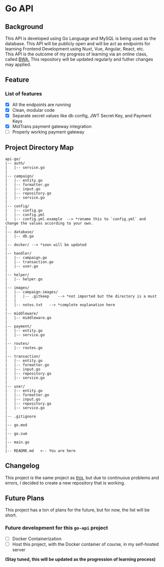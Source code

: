 # Go API
## Background
This API is developed using Go Language and MySQL is being used as the database. This API will be publicly open and will be act as endpoints for learning Frontend Development using Nuxt, Vue, Angular, React, etc.
<br>
This API is the outcome of my progress of learning via an online class, called <a href="https://buildwithangga.com/kelas/full-stack-golang-vue-nuxtjs-website-crowdfunding"> BWA.</a> This repository will be updated regularly and futher changes may applied.

## Feature
### List of features
- [x] All the endpoints are running
- [x] Clean, modular code
- [x] Separate secret values like db config, JWT Secret Key, and Payment Keys
- [x] MidTrans payment gateway integration
- [ ] Properly working payment gateway

## Project Directory Map
```
api-go/
|-- auth/
|   |-- service.go
|
|-- campaign/
|   |-- entity.go
|   |-- formatter.go
|   |-- input.go
|   |-- repository.go
|   |-- service.go
|
|-- config/
|   |-- config.go
|   |-- config.yml
|   |-- config.yml.example  --> *rename this to `config.yml` and change the values according to your own.
|
|-- database/
|   |-- db.go
|
|-- docker/ --> *soon will be updated
|
|-- handler/
|   |-- campaign.go
|   |-- transaction.go
|   |-- user.go
|
|-- helper/
|   |-- helper.go
|
|-- images/
|   |-- campaign-images/
|   |   |-- .gitkeep    --> *not imported but the directory is a must
|   |
|   |-- notes.txt   --> *complete explanation here
|
|-- middleware/
|   |-- middleware.go
|
|-- payment/
|   |-- entity.go
|   |-- service.go
|
|-- routes/
|   |-- routes.go
|
|-- transaction/
|   |-- entity.go
|   |-- formatter.go
|   |-- input.go
|   |-- repository.go
|   |-- service.go
|
|-- user/
|   |-- entity.go
|   |-- formatter.go
|   |-- input.go
|   |-- repository.go
|   |-- service.go
|
|-- .gitignore
|
|-- go.mod
|
|-- go.sum
|
|-- main.go
|
|-- README.md   <-- You are here
```
## Changelog
This project is the same project as <a href="github.com/vctrthe/go-api"> this,</a> but due to continuous problems and errors, I decided to create a new repository that is working.

## Future Plans
This project has a ton of plans for the future, but for now, the list will be short.
### Future development for this `go-api` project
- [ ] Docker Containerization
- [ ] Host this project, with the Docker container of course, in my self-hosted server

**(Stay tuned, this will be updated as the progression of learning process)**
